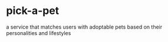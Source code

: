 # pick-a-pet
a service that matches users with adoptable pets based on their personalities and lifestyles
